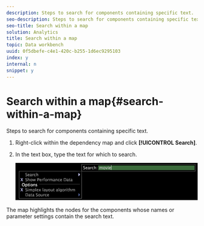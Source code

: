 ```yaml
---
description: Steps to search for components containing specific text.
seo-description: Steps to search for components containing specific text.
seo-title: Search within a map
solution: Analytics
title: Search within a map
topic: Data workbench
uuid: 0f5dbefe-c4e1-420c-b255-1d6ec9295103
index: y
internal: n
snippet: y
---
```


# Search within a map{#search-within-a-map}

Steps to search for components containing specific text.

1. Right-click within the dependency map and click **[!UICONTROL Search]**.
1. In the text box, type the text for which to search.

   ![Step Info](assets/vis_DependencyMap_Search.png)

The map highlights the nodes for the components whose names or parameter settings contain the search text. 
